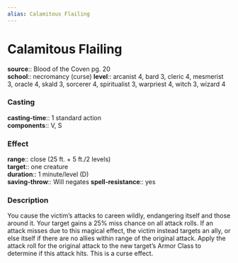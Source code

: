 ```yaml
---
alias: Calamitous Flailing
---
```


# Calamitous Flailing 

**source**:: Blood of the Coven pg. 20  
**school**:: necromancy (curse)
**level**:: arcanist 4, bard 3, cleric 4, mesmerist 3, oracle 4, skald 3, sorcerer 4, spiritualist 3, warpriest 4, witch 3, wizard 4

### Casting 

**casting-time**:: 1 standard action  
**components**:: V, S

### Effect 

**range**:: close (25 ft. + 5 ft./2 levels)  
**target**:: one creature  
**duration**:: 1 minute/level (D)  
**saving-throw**:: Will negates
**spell-resistance**:: yes

### Description 

You cause the victim’s attacks to careen wildly, endangering itself and those around it. Your target gains a 25% miss chance on all attack rolls. If an attack misses due to this magical effect, the victim instead targets an ally, or else itself if there are no allies within range of the original attack. Apply the attack roll for the original attack to the new target’s Armor Class to determine if this attack hits. This is a curse effect.
